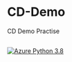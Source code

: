 # CD-Demo
CD Demo Practise

##
[![Azure Python 3.8](https://github.com/Hippohaha7/CD-Demo/actions/workflows/main.yml/badge.svg)](https://github.com/Hippohaha7/CD-Demo/actions/workflows/main.yml)
